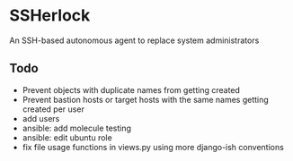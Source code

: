 # SSHerlock
An SSH-based autonomous agent to replace system administrators

## Todo

- Prevent objects with duplicate names from getting created
- Prevent bastion hosts or target hosts with the same names getting created per user
- add users
- ansible: add molecule testing
- ansible: edit ubuntu role
- fix file usage functions in views.py using more django-ish conventions